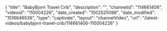 {
    "title": "BabyBjorn Travel Crib",
    "description": "",
    "channelid": "114661406",
    "videoid": "110004226",
    "date_created": "1502525088",
    "date_modified": "1516646536",
    "type": "captivate",
    "layout": "channelVideo",
    "url": "\/latest-videos\/babybjorn-travel-crib\/114661406-110004226"
}
